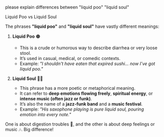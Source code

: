 please explain differences between "liquid poo" "liquid soul"

Liquid Poo vs Liquid Soul

The phrases **"liquid poo"** and **"liquid soul"** have vastly different meanings:

1. **Liquid Poo** 🟤  
   - This is a crude or humorous way to describe diarrhea or very loose stool.  
   - It’s used in casual, medical, or comedic contexts.  
   - Example: *"I shouldn't have eaten that expired sushi… now I’ve got liquid poo."*

2. **Liquid Soul** 🎵🌊  
   - This phrase has a more poetic or metaphorical meaning.  
   - It can refer to **deep emotions flowing freely**, **spiritual energy**, or **intense music (often jazz or funk)**.  
   - It’s also the name of a **jazz-funk band** and a **music festival**.  
   - Example: *"His saxophone playing is pure liquid soul, pouring emotion into every note."*

One is about digestion troubles 💩, and the other is about deep feelings or music 🎶. Big difference!

